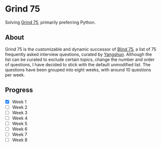 # Grind 75
Solving [Grind 75](https://grind75.com), primarily preferring Python.

## About
Grind 75 is the customizable and dynamic successor of [Blind 75](https://www.teamblind.com/post/New-Year-Gift---Curated-List-of-Top-75-LeetCode-Questions-to-Save-Your-Time-OaM1orEU), a list of 75 frequently asked interview questions, curated by [Yangshun](https://www.linkedin.com/in/yangshun/). Although the list can be curated to exclude certain topics, change the number and order of questions, I have decided to stick with the default unmodified list. The questions have been grouped into eight weeks, with around 10 questions per week.

## Progress
- [x] Week 1
- [ ] Week 2
- [ ] Week 3
- [ ] Week 4
- [ ] Week 5
- [ ] Week 6
- [ ] Week 7
- [ ] Week 8